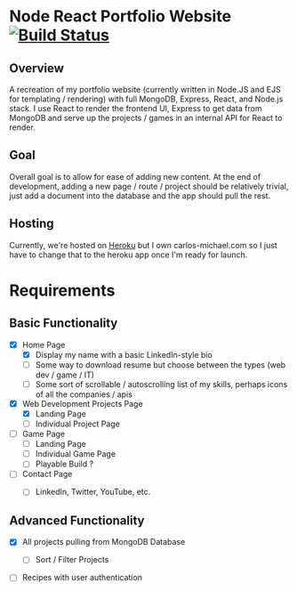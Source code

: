 # Node React Portfolio Website [![Build Status](https://travis-ci.com/cmr624/react-portfolio-site.svg?branch=master)](https://travis-ci.com/cmr624/react-portfolio-site)

## Overview

A recreation of my portfolio website (currently written in Node.JS and EJS for templating / rendering) with full MongoDB, Express, React, and Node.js stack. I use React to render the frontend UI, Express to get data from MongoDB and serve up the projects / games in an internal API for React to render. 

## Goal

Overall goal is to allow for ease of adding new content. At the end of development, adding a new page / route / project should be relatively trivial, just add a document into the database and the app should pull the rest.

## Hosting
Currently, we're hosted on [Heroku](https://react-portfolio-site-cm.herokuapp.com/) but I own carlos-michael.com so I just have to change that to the heroku app once I'm ready for launch.

# Requirements

## Basic Functionality

- [x] Home Page
  - [x] Display my name with a basic LinkedIn-style bio
  - [ ] Some way to download resume but choose between the types (web dev / game / IT)
  - [ ] Some sort of scrollable / autoscrolling list of my skills, perhaps icons of all the companies / apis
- [x] Web Development Projects Page
  - [x] Landing Page
  - [ ] Individual Project Page
- [ ] Game Page
  - [ ] Landing Page
  - [ ] Individual Game Page
  - [ ] Playable Build ?
- [ ] Contact Page
  - [ ] LinkedIn, Twitter, YouTube, etc.


## Advanced Functionality

- [x] All projects pulling from MongoDB Database
  - [ ] Sort / Filter Projects
- [ ] Recipes with user authentication


